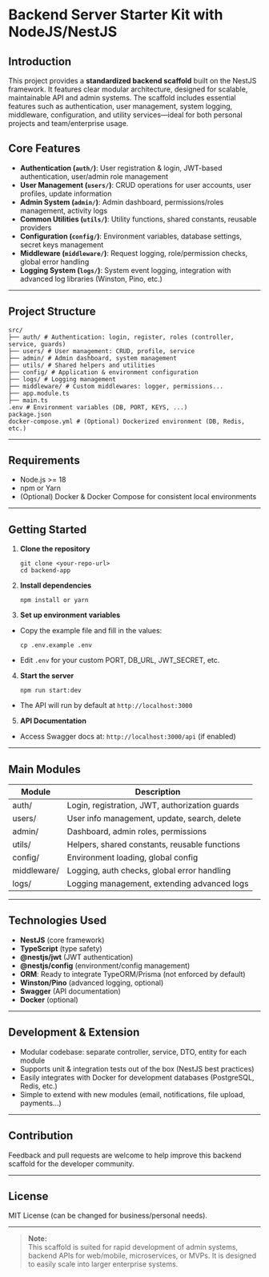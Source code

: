 # Backend Server Starter Kit with NodeJS/NestJS

## Introduction

This project provides a **standardized backend scaffold** built on the NestJS framework. It features clear modular architecture, designed for scalable, maintainable API and admin systems. The scaffold includes essential features such as authentication, user management, system logging, middleware, configuration, and utility services—ideal for both personal projects and team/enterprise usage.

## Core Features

- **Authentication (`auth/`)**: User registration & login, JWT-based authentication, user/admin role management
- **User Management (`users/`)**: CRUD operations for user accounts, user profiles, update information
- **Admin System (`admin/`)**: Admin dashboard, permissions/roles management, activity logs
- **Common Utilities (`utils/`)**: Utility functions, shared constants, reusable providers
- **Configuration (`config/`)**: Environment variables, database settings, secret keys management
- **Middleware (`middleware/`)**: Request logging, role/permission checks, global error handling
- **Logging System (`logs/`)**: System event logging, integration with advanced log libraries (Winston, Pino, etc.)

---

## Project Structure
```
src/
├── auth/ # Authentication: login, register, roles (controller, service, guards)
├── users/ # User management: CRUD, profile, service
├── admin/ # Admin dashboard, system management
├── utils/ # Shared helpers and utilities
├── config/ # Application & environment configuration
├── logs/ # Logging management
├── middleware/ # Custom middlewares: logger, permissions...
├── app.module.ts
├── main.ts
.env # Environment variables (DB, PORT, KEYS, ...)
package.json
docker-compose.yml # (Optional) Dockerized environment (DB, Redis, etc.)
```

---

## Requirements

- Node.js >= 18
- npm or Yarn
- (Optional) Docker & Docker Compose for consistent local environments

---

## Getting Started

1. **Clone the repository**
    ```
    git clone <your-repo-url>
    cd backend-app
    ```

2. **Install dependencies**
    ```
    npm install or yarn
    ```


3. **Set up environment variables**
- Copy the example file and fill in the values:
  ```
  cp .env.example .env
  ```
- Edit `.env` for your custom PORT, DB_URL, JWT_SECRET, etc.

4. **Start the server**
    ```
    npm run start:dev
    ```
- The API will run by default at `http://localhost:3000`

5. **API Documentation**
- Access Swagger docs at: `http://localhost:3000/api` (if enabled)

---

## Main Modules

| Module      | Description                                   |
|-------------|-----------------------------------------------|
| auth/       | Login, registration, JWT, authorization guards|
| users/      | User info management, update, search, delete  |
| admin/      | Dashboard, admin roles, permissions           |
| utils/      | Helpers, shared constants, reusable functions |
| config/     | Environment loading, global config            |
| middleware/ | Logging, auth checks, global error handling   |
| logs/       | Logging management, extending advanced logs   |

---

## Technologies Used

- **NestJS** (core framework)
- **TypeScript** (type safety)
- **@nestjs/jwt** (JWT authentication)
- **@nestjs/config** (environment/config management)
- **ORM**: Ready to integrate TypeORM/Prisma (not enforced by default)
- **Winston/Pino** (advanced logging, optional)
- **Swagger** (API documentation)
- **Docker** (optional)

---

## Development & Extension

- Modular codebase: separate controller, service, DTO, entity for each module
- Supports unit & integration tests out of the box (NestJS best practices)
- Easily integrates with Docker for development databases (PostgreSQL, Redis, etc.)
- Simple to extend with new modules (email, notifications, file upload, payments...)

---

## Contribution

Feedback and pull requests are welcome to help improve this backend scaffold for the developer community.

---

## License

MIT License (can be changed for business/personal needs).

---

> **Note:**  
> This scaffold is suited for rapid development of admin systems, backend APIs for web/mobile, microservices, or MVPs. It is designed to easily scale into larger enterprise systems.
